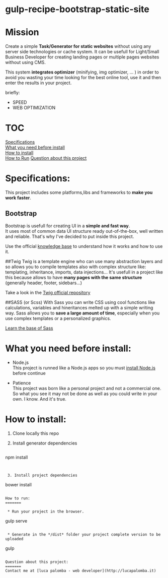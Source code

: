 # gulp-recipe-bootstrap-static-site

Mission
=======

Create a simple **Task/Generator for static websites** without using any server side technologies or cache system.
It can be usefull for Light/Small Business Developer for creating landing pages or multiple pages websites without using CMS.

This system **integrates optimizer** (minifying, img optimizer, ... ) in order to avoid you wasting your time looking for the best online tool, use it and then enter the results in your project.

briefly:
  * SPEED
  * WEB OPTIMIZATION
  
TOC
=======
  [Specifications](https://github.com/lucapalomba/gulp-recipe-bootstrap-static-site#specs)  
  [What you need before install](https://github.com/lucapalomba/gulp-recipe-bootstrap-static-site#what-you-need-before-install)  
  [How to install](https://github.com/lucapalomba/gulp-recipe-bootstrap-static-site#how-to-install)  
  [How to Run](https://github.com/lucapalomba/gulp-recipe-bootstrap-static-site#how-to-run)
  [Question about this project](https://github.com/lucapalomba/gulp-recipe-bootstrap-static-site#question-about-this-project)
  
  
Specifications:
=======

This project includes some platforms,libs and frameworks to **make you work faster**. 

## Bootstrap
Bootstrap is usefull for creating UI in a **simple and fast way**.  
It uses most of common data UI structure ready out-of-the-box, well written and reliable. That's why I've decided to put inside this project.

Use the official [knowledge base](http://getbootstrap.com/) to understand how it works and how to use it.

##Twig
Twig is a template engine who can use many abstraction layers and so allows you to compile templates also with complex structure like: templating, inheritance, imports, data injections...
It's usefull in a project like this because allows to have **many pages with the same structure** (generally header, footer, sidebars...)    

Take a look in the [Twig official repository](http://twig.sensiolabs.org/)

##SASS (or Scss)
With Sass you can write CSS using cool functions like calculations, variables and hineritances melted up with a simple writing way.
Sass allows you to **save a large amount of time**, especially when you use complex templates or a personalized graphics.  

[Learn the base of Sass](http://sass-lang.com/guide)


What you need before install:
=======

  * Node.js  
  This project is runned like a Node.js apps so you must [install Node.js](https://nodejs.org/download/) before continue
        
        
  * Patience  
  This project was born like a personal project and not a commercial one. So what you see it may not be done as well as you could write in your own. I know. And it's true.
  
How to install:
=======

 1. Clone locally this repo
 
 
 2. Install generator dependencies    
    ```
npm install
```
    
    
 3. Install project dependencies
 ```
bower install
```

How to run:
=======

 * Run your project in the browser.
  ```
gulp serve
```

 * Generate in the */dist* folder your project complete version to be uploaded
   ```
gulp
```

Question about this project:
=======
Contact me at [luca palomba - web developer](http://lucapalomba.it)


    